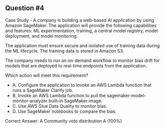 ## Question #4

Case Study - A company is building a web-based AI application by using Amazon SageMaker. The application will provide the following capabilities and features: ML experimentation, training, a central model registry, model deployment, and model monitoring.

The application must ensure secure and isolated use of training data during the ML lifecycle. The training data is stored in Amazon S3.

The company needs to run an on-demand workflow to monitor bias drift for models that are deployed to real-time endpoints from the application.

Which action will meet this requirement?

- A. Configure the application to invoke an AWS Lambda function that runs a SageMaker Clarify job.
- B. Invoke an AWS Lambda function to pull the sagemaker-model-monitor-analyzer built-in SageMaker image.
- C. Use AWS Glue Data Quality to monitor bias.
- D. Use SageMaker notebooks to compare the bias. 

Correct Answer: 
A Community vote distribution A (100%)